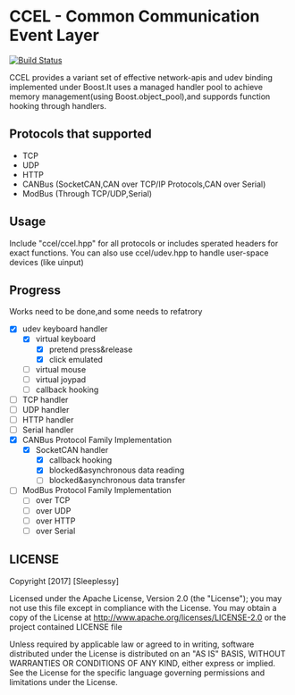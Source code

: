 # CCEL - Common Communication Event Layer 

[![Build Status](https://travis-ci.org/Sleeplessy/ccel.svg?branch=master)](https://travis-ci.org/Sleeplessy/ccel)

CCEL provides a variant set of effective network-apis and udev binding implemented under Boost.It uses a managed handler pool to achieve memory management(using Boost.object_pool),and suppords function hooking through handlers. 

## Protocols that supported

+ TCP
+ UDP
+ HTTP
+ CANBus (SocketCAN,CAN over TCP/IP Protocols,CAN over Serial)
+ ModBus (Through TCP/UDP,Serial)

## Usage

Include "ccel/ccel.hpp" for all protocols or includes sperated headers for exact functions.
You can also use ccel/udev.hpp to handle user-space devices (like uinput)

## Progress

Works need to be done,and some needs to refatrory

- [x] udev keyboard handler
  - [x] virtual keyboard
    - [x] pretend press&release
    - [x] click emulated
  - [ ] virtual mouse
  - [ ] virtual joypad
  - [ ] callback hooking
- [ ] TCP handler
- [ ] UDP handler
- [ ] HTTP handler
- [ ] Serial handler
- [x] CANBus Protocol Family Implementation 
  - [x] SocketCAN handler
    - [x] callback hooking
    - [x] blocked&asynchronous data reading
    - [ ] blocked&asynchronous data transfer
- [ ] ModBus Protocol Family Implementation
  - [ ] over TCP
  - [ ] over UDP
  - [ ] over HTTP
  - [ ] over Serial

## LICENSE

Copyright [2017] [Sleeplessy]

Licensed under the Apache License, Version 2.0 (the "License");
you may not use this file except in compliance with the License.
You may obtain a copy of the License at
http://www.apache.org/licenses/LICENSE-2.0
or the project contained LICENSE file

Unless required by applicable law or agreed to in writing, software
distributed under the License is distributed on an "AS IS" BASIS,
WITHOUT WARRANTIES OR CONDITIONS OF ANY KIND, either express or implied.
See the License for the specific language governing permissions and
limitations under the License.
